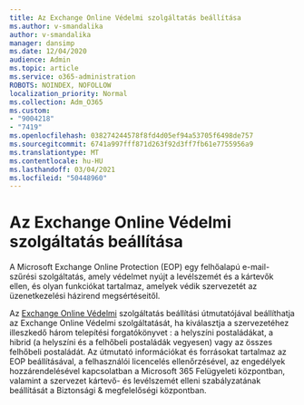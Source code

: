 ```yaml
---
title: Az Exchange Online Védelmi szolgáltatás beállítása
ms.author: v-smandalika
author: v-smandalika
manager: dansimp
ms.date: 12/04/2020
audience: Admin
ms.topic: article
ms.service: o365-administration
ROBOTS: NOINDEX, NOFOLLOW
localization_priority: Normal
ms.collection: Adm_O365
ms.custom:
- "9004218"
- "7419"
ms.openlocfilehash: 038274244578f8fd4d05ef94a53705f6498de757
ms.sourcegitcommit: 6741a997fff871d263f92d3ff7fb61e7755956a9
ms.translationtype: MT
ms.contentlocale: hu-HU
ms.lasthandoff: 03/04/2021
ms.locfileid: "50448960"
---
```

# <a name="set-up-exchange-online-protection"></a>Az Exchange Online Védelmi szolgáltatás beállítása

A Microsoft Exchange Online Protection (EOP) egy felhőalapú e-mail-szűrési szolgáltatás, amely védelmet nyújt a levélszemét és a kártevők ellen, és olyan funkciókat tartalmaz, amelyek védik szervezetét az üzenetkezelési házirend megsértéseitől.

Az [Exchange Online Védelmi](https://go.microsoft.com/fwlink/?linkid=2071067) szolgáltatás beállítási útmutatójával beállíthatja az Exchange Online Védelmi szolgáltatását, ha kiválasztja a szervezetéhez illeszkedő három telepítési forgatókönyvet : a helyszíni postaládákat, a hibrid (a helyszíni és a felhőbeli postaládák vegyesen) vagy az összes felhőbeli postaládát. Az útmutató információkat és forrásokat tartalmaz az EOP beállításával, a felhasználói licencelés ellenőrzésével, az engedélyek hozzárendelésével kapcsolatban a Microsoft 365 Felügyeleti központban, valamint a szervezet kártevő- és levélszemét elleni szabályzatának beállítását a Biztonsági & megfelelőségi központban.

